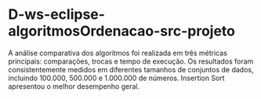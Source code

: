 # D-ws-eclipse-algoritmosOrdenacao-src-projeto
A análise comparativa dos algoritmos foi realizada em três métricas principais: comparações, trocas e tempo de execução. Os resultados foram consistentemente medidos em diferentes tamanhos de conjuntos de dados, incluindo 100.000, 500.000 e 1.000.000 de números. Insertion Sort apresentou o melhor desempenho geral.
